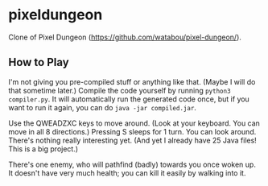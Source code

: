 # pixeldungeon
Clone of Pixel Dungeon (https://github.com/watabou/pixel-dungeon/).

## How to Play

I'm not giving you pre-compiled stuff or anything like that. (Maybe I will do that sometime later.) Compile the code yourself by running `python3 compiler.py`. It will automatically run the generated code once, but if you want to run it again, you can do `java -jar compiled.jar`.

Use the QWEADZXC keys to move around. (Look at your keyboard. You can move in all 8 directions.) Pressing S sleeps for 1 turn. You can look around. There's nothing really interesting yet. (And yet I already have 25 Java files! This is a big project.)

There's one enemy, who will pathfind (badly) towards you once woken up. It doesn't have very much health; you can kill it easily by walking into it.